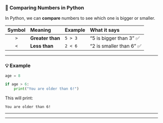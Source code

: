 

### 🧮 **Comparing Numbers in Python**

In Python, we can **compare** numbers to see which one is bigger or smaller.

| Symbol | Meaning                      | Example  | What it says                        |
| :----: | :--------------------------- | :------- | :---------------------------------- |
|   `>`  | **Greater than**             | `5 > 3`  | “5 is bigger than 3” ✅              |
|   `<`  | **Less than**                | `2 < 6`  | “2 is smaller than 6” ✅             |


---

### 💡 Example

```python
age = 8

if age > 6:
    print("You are older than 6!")
```

This will print:

```
You are older than 6!
```

---

---
